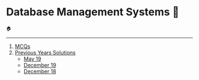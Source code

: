 # Database Management Systems 💾

`🏠`
 
<hr />

1. [MCQs](/dbms/mcqs/)
1. [Previous Years Solutions](/dbms/previous-years/)
    * [May 19](/dbms/previous-years/may-19/)
    * [December 19](/dbms/previous-years/dec-19/)
    * [December 18](/dbms/previous-years/dec-18/)
